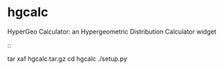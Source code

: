 # hgcalc
HyperGeo Calculator: an Hypergeometric Distribution Calculator widget

::

  tar xaf hgcalc.tar.gz
  cd hgcalc
  ./setup.py